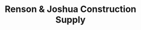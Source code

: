 ---
title: "Renson & Joshua Construction Supply"
url: /amadeo/renson-and-joshua-construction-supply/
shop: hardware
---